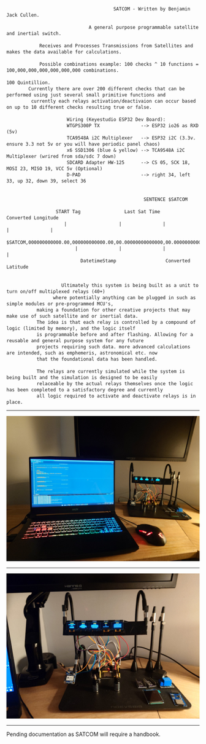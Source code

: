 

                                           SATCOM - Written by Benjamin Jack Cullen.

                                  A general purpose programmable satellite and inertial switch. 

                Receives and Processes Transmissions from Satellites and makes the data available for calculations.

                Possible combinations example: 100 checks ^ 10 functions = 100,000,000,000,000,000,000 combinations.
                                                                           100 Quintillion.
            Currently there are over 200 different checks that can be performed using just several small primitive functions and
             currently each relays activation/deactivaion can occur based on up to 10 different checks resulting true or false. 
                                      
                          Wiring (Keyestudio ESP32 Dev Board):
                          WTGPS300P TX               --> ESP32 io26 as RXD (5v)
                          TCA9548A i2C Multiplexer   --> ESP32 i2C (3.3v. ensure 3.3 not 5v or you will have periodic panel chaos)
                          x6 SSD1306 (blue & yellow) --> TCA9548A i2C Multiplexer (wrired from sda/sdc 7 down)
                          SDCARD Adapter HW-125      --> CS 05, SCK 18, MOSI 23, MISO 19, VCC 5v (Optional)
                          D-PAD                      --> right 34, left 33, up 32, down 39, select 36


                                                      SENTENCE $SATCOM
                                                                                    
                      START Tag                Last Sat Time                    Converted Longitude        
                         |                   |               |                   |               |                  
                      $SATCOM,000000000000.00,000000000000.00,00.00000000000000,00.00000000000000,*Z
                             |               |               |                 |                              
                               DatetimeStamp                  Converted Latitude                                 


                        Ultimately this system is being built as a unit to turn on/off multiplexed relays (40+)
                     where potentially anything can be plugged in such as simple modules or pre-programmed MCU's, 
               making a foundation for other creative projects that may make use of such satellite and or inertial data.
               The idea is that each relay is controlled by a compound of logic (limited by memory), and the logic itself
               is programmable before and after flashing. Allowing for a reusable and general purpose system for any future
               projects requiring such data. more advanced calculations are intended, such as emphemeris, astronomical etc. now
               that the foundational data has been handled.

               The relays are currently simulated while the system is being built and the simulation is designed to be easily
               relaceable by the actual relays themselves once the logic has been completed to a satisfactory degree and currently
               all logic required to activate and deactivate relays is in place. 

---

![plot](./resources/img_001.JPG)

---

![plot](./resources/img_000.JPG)

---

Pending documentation as SATCOM will require a handbook.
